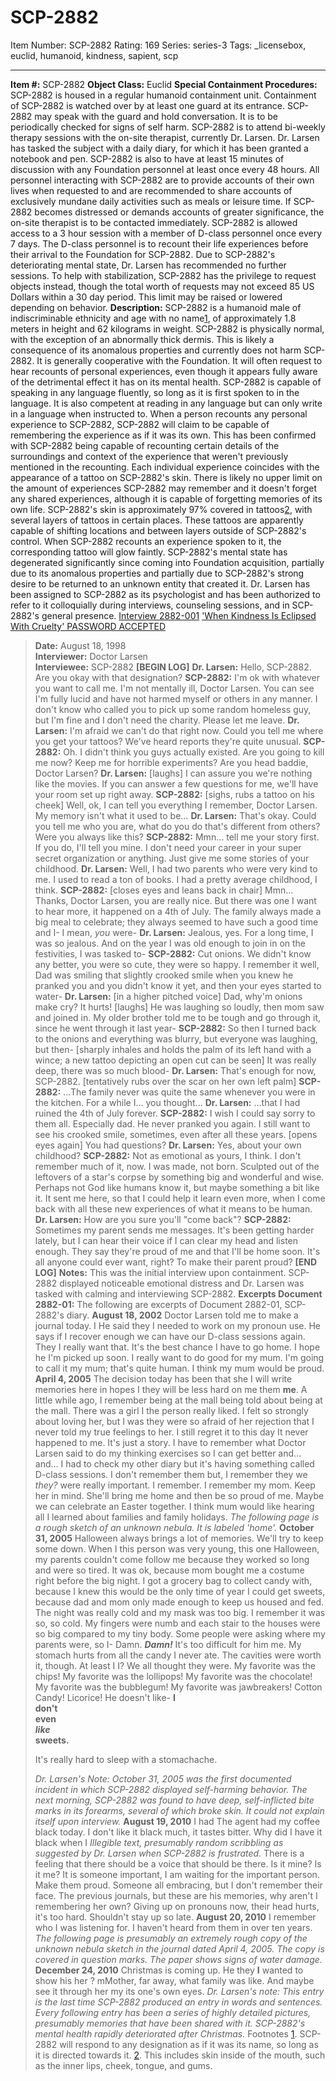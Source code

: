 # SCP-2882
Item Number: SCP-2882
Rating: 169
Series: series-3
Tags: _licensebox, euclid, humanoid, kindness, sapient, scp

---

**Item #:** SCP-2882
**Object Class:** Euclid
**Special Containment Procedures:** SCP-2882 is housed in a regular humanoid containment unit. Containment of SCP-2882 is watched over by at least one guard at its entrance. SCP-2882 may speak with the guard and hold conversation. It is to be periodically checked for signs of self harm. SCP-2882 is to attend bi-weekly therapy sessions with the on-site therapist, currently Dr. Larsen.
Dr. Larsen has tasked the subject with a daily diary, for which it has been granted a notebook and pen. SCP-2882 is also to have at least 15 minutes of discussion with any Foundation personnel at least once every 48 hours. All personnel interacting with SCP-2882 are to provide accounts of their own lives when requested to and are recommended to share accounts of exclusively mundane daily activities such as meals or leisure time. If SCP-2882 becomes distressed or demands accounts of greater significance, the on-site therapist is to be contacted immediately.
SCP-2882 is allowed access to a 3 hour session with a member of D-class personnel once every 7 days. The D-class personnel is to recount their life experiences before their arrival to the Foundation for SCP-2882. Due to SCP-2882's deteriorating mental state, Dr. Larsen has recommended no further sessions. To help with stabilization, SCP-2882 has the privilege to request objects instead, though the total worth of requests may not exceed 85 US Dollars within a 30 day period. This limit may be raised or lowered depending on behavior.
**Description:** SCP-2882 is a humanoid male of indiscriminable ethnicity and age with no name[1](javascript:;), of approximately 1.8 meters in height and 62 kilograms in weight. SCP-2882 is physically normal, with the exception of an abnormally thick dermis. This is likely a consequence of its anomalous properties and currently does not harm SCP-2882. It is generally cooperative with the Foundation. It will often request to hear recounts of personal experiences, even though it appears fully aware of the detrimental effect it has on its mental health.
SCP-2882 is capable of speaking in any language fluently, so long as it is first spoken to in the language. It is also competent at reading in any language but can only write in a language when instructed to.
When a person recounts any personal experience to SCP-2882, SCP-2882 will claim to be capable of remembering the experience as if it was its own. This has been confirmed with SCP-2882 being capable of recounting certain details of the surroundings and context of the experience that weren't previously mentioned in the recounting. Each individual experience coincides with the appearance of a tattoo on SCP-2882's skin. There is likely no upper limit on the amount of experiences SCP-2882 may remember and it doesn't forget any shared experiences, although it is capable of forgetting memories of its own life.
SCP-2882's skin is approximately 97% covered in tattoos[2](javascript:;), with several layers of tattoos in certain places. These tattoos are apparently capable of shifting locations and between layers outside of SCP-2882's control. When SCP-2882 recounts an experience spoken to it, the corresponding tattoo will glow faintly.
SCP-2882's mental state has degenerated significantly since coming into Foundation acquisition, partially due to its anomalous properties and partially due to SCP-2882's strong desire to be returned to an unknown entity that created it. Dr. Larsen has been assigned to SCP-2882 as its psychologist and has been authorized to refer to it colloquially during interviews, counseling sessions, and in SCP-2882's general presence.
[Interview 2882-001](javascript:;)
['When Kindness Is Eclipsed With Cruelty' PASSWORD ACCEPTED](javascript:;)
> **Date:** August 18, 1998  
>  **Interviewer:** Doctor Larsen  
>  **Interviewee:** SCP-2882
> **[BEGIN LOG]**
> **Dr. Larsen:** Hello, SCP-2882. Are you okay with that designation?
> **SCP-2882:** I'm ok with whatever you want to call me. I'm not mentally ill, Doctor Larsen. You can see I'm fully lucid and have not harmed myself or others in any manner. I don't know who called you to pick up some random homeless guy, but I'm fine and I don't need the charity. Please let me leave.
> **Dr. Larsen:** I'm afraid we can't do that right now. Could you tell me where you get your tattoos? We've heard reports they're quite unusual.
> **SCP-2882:** Oh. I didn't think you guys actually existed. Are you going to kill me now? Keep me for horrible experiments? Are you head baddie, Doctor Larsen?
> **Dr. Larsen:** [laughs] I can assure you we're nothing like the movies. If you can answer a few questions for me, we'll have your room set up right away.
> **SCP-2882:** [sighs, rubs a tattoo on his cheek] Well, ok, I can tell you everything I remember, Doctor Larsen. My memory isn't what it used to be…
> **Dr. Larsen:** That's okay. Could you tell me who you are, what do you do that's different from others? Were you always like this?
> **SCP-2882:** Mmn… tell me your story first. If you do, I'll tell you mine. I don't need your career in your super secret organization or anything. Just give me some stories of your childhood.
> **Dr. Larsen:** Well, I had two parents who were very kind to me. I used to read a ton of books. I had a pretty average childhood, I think.
> **SCP-2882:** [closes eyes and leans back in chair] Mmn… Thanks, Doctor Larsen, you are really nice. But there was one I want to hear more, it happened on a 4th of July. The family always made a big meal to celebrate; they always seemed to have such a good time and I- I mean, _you_ were-
> **Dr. Larsen:** Jealous, yes. For a long time, I was so jealous. And on the year I was old enough to join in on the festivities, I was tasked to-
> **SCP-2882:** Cut onions. We didn't know any better, you were so cute, they were so happy. I remember it well, Dad was smiling that slightly crooked smile when you knew he pranked you and you didn't know it yet, and then your eyes started to water-
> **Dr. Larsen:** [in a higher pitched voice] Dad, why'm onions make cry? It hurts! [laughs] He was laughing so loudly, then mom saw and joined in. My older brother told me to be tough and go through it, since he went through it last year-
> **SCP-2882:** So then I turned back to the onions and everything was blurry, but everyone was laughing, but then- [sharply inhales and holds the palm of its left hand with a wince; a new tattoo depicting an open cut can be seen] It was really deep, there was so much blood-
> **Dr. Larsen:** That's enough for now, SCP-2882. [tentatively rubs over the scar on her own left palm]
> **SCP-2882:** …The family never was quite the same whenever you were in the kitchen. For a while I… you thought…
> **Dr. Larsen:** …that I had ruined the 4th of July forever.
> **SCP-2882:** I wish I could say sorry to them all. Especially dad. He never pranked you again. I still want to see his crooked smile, sometimes, even after all these years. [opens eyes again] You had questions?
> **Dr. Larsen:** Yes, about your own childhood?
> **SCP-2882:** Not as emotional as yours, I think. I don't remember much of it, now. I was made, not born. Sculpted out of the leftovers of a star's corpse by something big and wonderful and wise. Perhaps not God like humans know it, but maybe something a bit like it. It sent me here, so that I could help it learn even more, when I come back with all these new experiences of what it means to be human.
> **Dr. Larsen:** How are you sure you'll "come back"?
> **SCP-2882:** Sometimes my parent sends me messages. It's been getting harder lately, but I can hear their voice if I can clear my head and listen enough. They say they're proud of me and that I'll be home soon. It's all anyone could ever want, right? To make their parent proud?
> **[END LOG]**
> **Notes:** This was the initial interview upon containment. SCP-2882 displayed noticeable emotional distress and Dr. Larsen was tasked with calming and interviewing SCP-2882.
**Excerpts Document 2882-01:** The following are excerpts of Document 2882-01, SCP-2882's diary.
> **August 18, 2002**
> Doctor Larsen told me to make a journal today. I He said they I needed to work on my pronoun use. He says if I recover enough we can have our D-class sessions again. They I really want that. It's the best chance I have to go home. I hope he I'm picked up soon.
> I really want to do good for my mum. I'm going to call it my mum; that's quite human. I think my mum would be proud.
> **April 4, 2005**
> The decision today has been that she I will write memories here in hopes I they will be less hard on me them **me**.
> A little while ago, I remember being at the mall being told about being at the mall. There was a girl I the person really liked. I felt so strongly about loving her, but I was they were so afraid of her rejection that I never told my true feelings to her.
> I still regret it to this day It never happened to me. It's just a story. I have to remember what Doctor Larsen said to do my thinking exercises so I can get better and… and… I had to check my other diary but it's having something called D-class sessions. I don't remember them but, I remember they we _they?_ were really important.
> I remember. I remember my mom. Keep her in mind. She'll bring me home and then be so proud of me. Maybe we can celebrate an Easter together. I think mum would like hearing all I learned about families and family holidays.
> _The following page is a rough sketch of an unknown nebula. It is labeled 'home'._
> **October 31, 2005**
> Halloween always brings a lot of memories. We'll try to keep some down.
> When I this person was very young, this one Halloween, my parents couldn't come follow me because they worked so long and were so tired. It was ok, because mom bought me a costume right before the big night. I got a grocery bag to collect candy with, because I knew this would be the only time of year I could get sweets, because dad and mom only made enough to keep us housed and fed.
> The night was really cold and my mask was too big. I remember it was so, so cold. My fingers were numb and each stair to the houses were so big compared to my tiny body. Some people were asking where my parents were, so I- Damn. **_Damn!_** It's too difficult for him me.
> My stomach hurts from all the candy I never ate. The cavities were worth it, though. At least I I? We all thought they were.
> My favorite was the chips! My favorite was the lollipops! My favorite was the chocolate! My favorite was the bubblegum! My favorite was jawbreakers! Cotton Candy! Licorice! He doesn't like- **I**  
>  **don't**  
>  **even**  
>  **_like_**  
>  **sweets.**  
>    
>    
>    
>  It's really hard to sleep with a stomachache.  
>    
>    
>  _Dr. Larsen's Note: October 31, 2005 was the first documented incident in which SCP-2882 displayed self-harming behavior. The next morning, SCP-2882 was found to have deep, self-inflicted bite marks in its forearms, several of which broke skin. It could not explain itself upon interview._
> **August 19, 2010**
> I had The agent had my coffee black today. I don't like it black much, it tastes bitter. Why did I have it black when I
> _Illegible text, presumably random scribbling as suggested by Dr. Larsen when SCP-2882 is frustrated._
> There is a feeling that there should be a voice that should be there. Is it mine? Is it me? It is someone important, I am waiting for the important person. Make them proud. Someone all embracing, but I don't remember their face.
> The previous journals, but these are his memories, why aren't I remembering her own? Giving up on pronouns now, their head hurts, it's too hard. Shouldn't stay up so late.
> **August 20, 2010**
> I remember who I was listening for. I haven't heard from them in over ten years.
> _The following page is presumably an extremely rough copy of the unknown nebula sketch in the journal dated April 4, 2005. The copy is covered in question marks. The paper shows signs of water damage._
> **December 24, 2010**
> Christmas is coming up.
> He they **I** wanted to show his her ? mMother, far away, what family was like.
> And maybe see it through her my its one's own eyes.
> _Dr. Larsen's note: This entry is the last time SCP-2882 produced an entry in words and sentences. Every following entry has been a series of highly detailed pictures, presumably memories that have been shared with it. SCP-2882's mental health rapidly deteriorated after Christmas._
Footnotes
[1](javascript:;). SCP-2882 will respond to any designation as if it was its name, so long as it is directed towards it.
[2](javascript:;). This includes skin inside of the mouth, such as the inner lips, cheek, tongue, and gums.